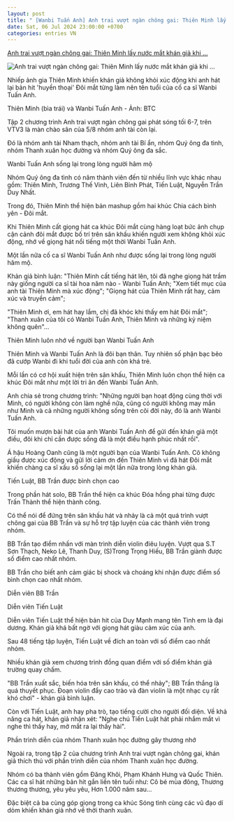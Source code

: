 ```yaml
---
layout: post
title: " [Wanbi Tuấn Anh] Anh trai vượt ngàn chông gai: Thiên Minh lấy nước mắt khán giả khi ..."
date: Sat, 06 Jul 2024 23:00:00 +0700
categories: entries VN
---
```

[Anh trai vượt ngàn chông gai: Thiên Minh lấy nước mắt khán giả khi ...](https://tuoitre.vn/anh-trai-vuot-ngan-chong-gai-thien-minh-lay-nuoc-mat-khan-gia-khi-hat-hit-cua-wanbi-tuan-anh-20240707014856106.htm)

![Anh trai vượt ngàn chông gai: Thiên Minh lấy nước mắt khán giả khi ...](https://cdn1.tuoitre.vn/zoom/600_315/471584752817336320/2024/7/7/1cda6d72d34f7111285e-17202914477151035886428-84-0-754-1280-crop-17202915363651047462032.jpg)

Nhiếp ảnh gia Thiên Minh khiến khán giả không khỏi xúc động khi anh hát lại bản hit 'huyền thoại' Đôi mắt từng làm nên tên tuổi của cố ca sĩ Wanbi Tuấn Anh.

Thiên Minh (bìa trái) và Wanbi Tuấn Anh - Ảnh: BTC

Tập 2 chương trình Anh trai vượt ngàn chông gai phát sóng tối 6-7, trên VTV3 là màn chào sân của 5/8 nhóm anh tài còn lại.

Đó là nhóm anh tài Nham thạch, nhóm anh tài Bí ẩn, nhóm Quý ông đa tình, nhóm Thanh xuân học đường và nhóm Quý ông đa sắc.

Wanbi Tuấn Anh sống lại trong lòng người hâm mộ

Nhóm Quý ông đa tình có năm thành viên đến từ nhiều lĩnh vực khác nhau gồm: Thiên Minh, Trương Thế Vinh, Liên Bỉnh Phát, Tiến Luật, Nguyễn Trần Duy Nhất.

Trong đó, Thiên Minh thể hiện bản mashup gồm hai khúc Chia cách bình yên - Đôi mắt.

Khi Thiên Minh cất giọng hát ca khúc Đôi mắt cùng hàng loạt bức ảnh chụp cận cảnh đôi mắt được bố trí trên sân khấu khiến người xem không khỏi xúc động, nhớ về giọng hát nổi tiếng một thời Wanbi Tuấn Anh.

Một lần nữa cố ca sĩ Wanbi Tuấn Anh như được sống lại trong lòng người hâm mộ.

Khản giả bình luận: "Thiên Minh cất tiếng hát lên, tôi đã nghe giọng hát trầm này giống người ca sĩ tài hoa năm nào - Wanbi Tuấn Anh; "Xem tiết mục của anh tài Thiên Minh mà xúc động"; "Giọng hát của Thiên Minh rất hay, cảm xúc và truyền cảm";

"Thiên Minh ơi, em hát hay lắm, chị đã khóc khi thấy em hát Đôi mắt"; "Thanh xuân của tôi có Wanbi Tuấn Anh, Thiên Minh và những kỷ niệm không quên"…

Thiên Minh luôn nhớ về người bạn Wanbi Tuấn Anh

Thiên Minh và Wanbi Tuấn Anh là đôi bạn thân. Tuy nhiên số phận bạc bẽo đã cướp Wanbi đi khi tuổi đời của anh còn khá trẻ.

Mỗi lần có cơ hội xuất hiện trên sân khấu, Thiên Minh luôn chọn thể hiện ca khúc Đôi mắt như một lời tri ân đến Wanbi Tuấn Anh.

Anh chia sẻ trong chương trình: "Những người bạn hoạt động cùng thời với Minh, có người không còn làm nghề nữa, cũng có người không may mắn như Minh và cả những người không sống trên cõi đời này, đó là anh Wanbi Tuấn Anh.

Tôi muốn mượn bài hát của anh Wanbi Tuấn Anh để gửi đến khán giả một điều, đôi khi chỉ cần được sống đã là một điều hạnh phúc nhất rồi".

Á hậu Hoàng Oanh cũng là một người bạn của Wanbi Tuấn Anh. Cô không giấu được xúc động và gửi lời cảm ơn đến Thiên Minh vì đã hát Đôi mắt khiến chàng ca sĩ xấu số sống lại một lần nữa trong lòng khán giả.

Tiến Luật, BB Trần được bình chọn cao

Trong phần hát solo, BB Trần thể hiện ca khúc Đóa hồng phai từng được Trấn Thành thể hiện thành công.

Có thể nói để đứng trên sân khấu hát và nhảy là cả một quá trình vượt chông gai của BB Trần và sự hỗ trợ tập luyện của các thành viên trong nhóm.

BB Trần tạo điểm nhấn với màn trình diễn violin điêu luyện. Vượt qua S.T Sơn Thạch, Neko Lê, Thanh Duy, (S)Trong Trọng Hiếu, BB Trần giành được số điểm cao nhất nhóm.

BB Trần cho biết anh cảm giác bị shock và choáng khi nhận được điểm số bình chọn cao nhất nhóm.

Diễn viên BB Trần

Diễn viên Tiến Luật

Diễn viên Tiến Luật thể hiện bản hit của Duy Mạnh mang tên Tình em là đại dương. Khán giả khá bất ngờ với giọng hát giàu cảm xúc của anh.

Sau 48 tiếng tập luyện, Tiến Luật về đích an toàn với số điểm cao nhất nhóm.

Nhiều khán giả xem chương trình đồng quan điểm với số điểm khán giả trường quay chấm.

"BB Trần xuất sắc, biến hóa trên sân khấu, có thể nhảy"; BB Trần thắng là quá thuyết phục. Đoạn violin đẩy cao trào và đàn violin là một nhạc cụ rất khó chơi" - khán giả bình luận.

Còn với Tiến Luật, anh hay pha trò, tạo tiếng cười cho người đối diện. Về khả năng ca hát, khán giả nhận xét: "Nghe chú Tiến Luật hát phải nhắm mắt vì nghe thì thấy hay, mở mắt ra lại thấy hài".

Phần trình diễn của nhóm Thanh xuân học đường gây thương nhớ

Ngoài ra, trong tập 2 của chương trình Anh trai vượt ngàn chông gai, khán giả thích thú với phần trình diễn của nhóm Thanh xuân học đường.

Nhóm có ba thành viên gồm Đăng Khôi, Phạm Khánh Hưng và Quốc Thiên. Các ca sĩ hát những bản hit gắn liền tên tuổi như: Cô bé mùa đông, Thương thương thương, yêu yêu yêu, Hơn 1.000 năm sau…

Đặc biệt cả ba cùng góp giọng trong ca khúc Sóng tình cùng các vũ đạo dí dỏm khiến khán giả nhớ về thời thanh xuân.

